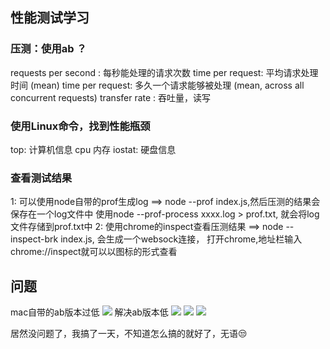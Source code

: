 ## 性能测试学习
### 压测：使用ab ？
  requests per second : 每秒能处理的请求次数
  time per request: 平均请求处理时间 (mean)
  time per request: 多久一个请求能够被处理 (mean, across all concurrent requests)
  transfer rate : 吞吐量，读写

### 使用Linux命令，找到性能瓶颈
  top: 计算机信息 cpu 内存
  iostat: 硬盘信息

### 查看测试结果
  1: 可以使用node自带的prof生成log ==> node --prof index.js,然后压测的结果会保存在一个log文件中
      使用node --prof-process xxxx.log > prof.txt, 就会将log文件存储到prof.txt中
  2: 使用chrome的inspect查看压测结果 ==> node --inspect-brk index.js, 会生成一个websock连接，
      打开chrome,地址栏输入 chrome://inspect就可以以图标的形式查看

## 问题
 mac自带的ab版本过低
![](https://s2.loli.net/2022/07/07/7UuqgdBHjWMEhlT.png)
解决ab版本低
![](https://s2.loli.net/2022/07/07/P6tQ2gY9pfbMRac.png)
![](https://s2.loli.net/2022/07/07/qaojb5yJKxZCnYf.png)
![](https://s2.loli.net/2022/07/07/Qk7ptREVdmIMDY4.png)

  居然没问题了，我搞了一天，不知道怎么搞的就好了，无语😒